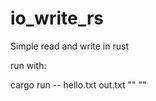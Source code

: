 # io_write_rs

Simple read and write in rust

run with:

cargo run -- hello.txt out.txt "<text to substitute>" "<text to replace to>"

